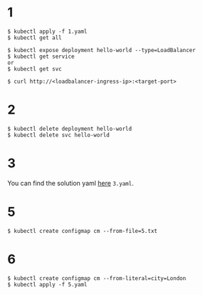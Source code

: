# 1

```
$ kubectl apply -f 1.yaml
$ kubectl get all

$ kubectl expose deployment hello-world --type=LoadBalancer
$ kubectl get service
or 
$ kubectl get svc

$ curl http://<loadbalancer-ingress-ip>:<target-port>
```

# 2

```
$ kubectl delete deployment hello-world
$ kubectl delete svc hello-world
```

# 3

You can find the solution yaml [here](3.yaml) `3.yaml`.

# 5

```
$ kubectl create configmap cm --from-file=5.txt
```

# 6

```
$ kubectl create configmap cm --from-literal=city=London
$ kubectl apply -f 5.yaml
```
